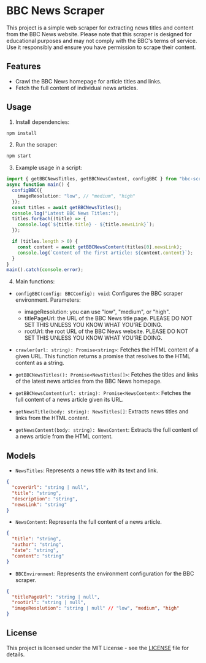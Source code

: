 # BBC News Scraper

This project is a simple web scraper for extracting news titles and content from the BBC News website.
Please note that this scraper is designed for educational purposes and may not comply with the BBC's terms of service. Use it responsibly and ensure you have permission to scrape their content.

## Features

- Crawl the BBC News homepage for article titles and links.
- Fetch the full content of individual news articles.

## Usage

1. Install dependencies:

```bash
npm install
```

2. Run the scraper:

```bash
npm start
```

3. Example usage in a script:

```typescript
import { getBBCNewsTitles, getBBCNewsContent, configBBC } from "bbc-scraper";
async function main() {
  configBBC({
    imageResolution: "low", // "medium", "high"
  });
  const titles = await getBBCNewsTitles();
  console.log("Latest BBC News Titles:");
  titles.forEach((title) => {
    console.log(`${title.title} - ${title.newsLink}`);
  });

  if (titles.length > 0) {
    const content = await getBBCNewsContent(titles[0].newsLink);
    console.log(`Content of the first article: ${content.content}`);
  }
}
main().catch(console.error);
```

4. Main functions:

- `configBBC(config: BBCConfig): void`: Configures the BBC scraper environment.
  Parameters:

  - imageResolution: you can use "low", "medium", or "high".
  - titlePageUrl: the URL of the BBC News title page. PLEASE DO NOT SET THIS UNLESS YOU KNOW WHAT YOU'RE DOING.
  - rootUrl: the root URL of the BBC News website. PLEASE DO NOT SET THIS UNLESS YOU KNOW WHAT YOU'RE DOING.

- `crawler(url: string): Promise<string>`: Fetches the HTML content of a given URL. This function returns a promise that resolves to the HTML content as a string.

- `getBBCNewsTitles(): Promise<NewsTitles[]>`: Fetches the titles and links of the latest news articles from the BBC News homepage.

- `getBBCNewsContent(url: string): Promise<NewsContent>`: Fetches the full content of a news article given its URL.

- `getNewsTitle(body: string): NewsTitles[]`: Extracts news titles and links from the HTML content.
- `getNewsContent(body: string): NewsContent`: Extracts the full content of a news article from the HTML content.

## Models

- `NewsTitles`: Represents a news title with its text and link.

```json
{
  "coverUrl": "string | null",
  "title": "string",
  "description": "string",
  "newsLink": "string"
}
```

- `NewsContent`: Represents the full content of a news article.

```json
{
  "title": "string",
  "author": "string",
  "date": "string",
  "content": "string"
}
```

- `BBCEnvironment`: Represents the environment configuration for the BBC scraper.

```json
{
  "titlePageUrl": "string | null",
  "rootUrl": "string | null",
  "imageResolution": "string | null" // "low", "medium", "high"
}
```

## License

This project is licensed under the MIT License - see the [LICENSE](LICENSE) file for details.
